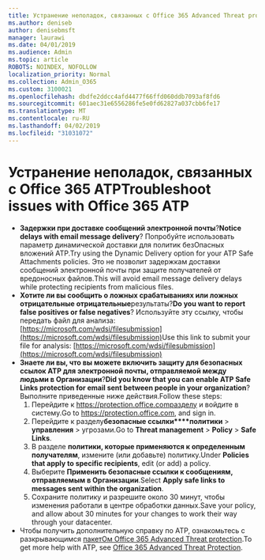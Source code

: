 ```yaml
---
title: Устранение неполадок, связанных с Office 365 Advanced Threat protection (ATP)
ms.author: deniseb
author: denisebmsft
manager: laurawi
ms.date: 04/01/2019
ms.audience: Admin
ms.topic: article
ROBOTS: NOINDEX, NOFOLLOW
localization_priority: Normal
ms.collection: Admin_O365
ms.custom: 3100021
ms.openlocfilehash: dbdfe2ddcc4afd4477f66ffd060ddb7093af8fd6
ms.sourcegitcommit: 601aec31e6556286fe5e0fd62827a037cbb6fe17
ms.translationtype: MT
ms.contentlocale: ru-RU
ms.lasthandoff: 04/02/2019
ms.locfileid: "31031072"
---
```

# <a name="troubleshoot-issues-with-office-365-atp"></a><span data-ttu-id="49254-102">Устранение неполадок, связанных с Office 365 ATP</span><span class="sxs-lookup"><span data-stu-id="49254-102">Troubleshoot issues with Office 365 ATP</span></span>

- <span data-ttu-id="49254-103">**Задержки при доставке сообщений электронной почты**?</span><span class="sxs-lookup"><span data-stu-id="49254-103">**Notice delays with email message delivery**?</span></span> <span data-ttu-id="49254-104">Попробуйте использовать параметр динамической доставки для политик безОпасных вложений ATP.</span><span class="sxs-lookup"><span data-stu-id="49254-104">Try using the Dynamic Delivery option for your ATP Safe Attachments policies.</span></span> <span data-ttu-id="49254-105">Это не позволит задержкам доставки сообщений электронной почты при защите получателей от вредоносных файлов.</span><span class="sxs-lookup"><span data-stu-id="49254-105">This will avoid email message delivery delays while protecting recipients from malicious files.</span></span>
- <span data-ttu-id="49254-106">**Хотите ли вы сообщить о ложных срабатываниях или ложных отрицательные отрицательные**результаты?</span><span class="sxs-lookup"><span data-stu-id="49254-106">**Do you want to report false positives or false negatives**?</span></span> <span data-ttu-id="49254-107">Используйте эту ссылку, чтобы передать файл для анализа:[https://microsoft.com/wdsi/filesubmission](https://microsoft.com/wdsi/filesubmission)</span><span class="sxs-lookup"><span data-stu-id="49254-107">Use this link to submit your file for analysis: [https://microsoft.com/wdsi/filesubmission](https://microsoft.com/wdsi/filesubmission)</span></span>
- <span data-ttu-id="49254-108">**Знаете ли вы, что вы можете включить защиту для безопасных ссылок ATP для электронной почты, отправляемой между людьми в Организации**?</span><span class="sxs-lookup"><span data-stu-id="49254-108">**Did you know that you can enable ATP Safe Links protection for email sent between people in your organization**?</span></span> <span data-ttu-id="49254-109">Выполните приведенные ниже действия.</span><span class="sxs-lookup"><span data-stu-id="49254-109">Follow these steps:</span></span>
    1. <span data-ttu-id="49254-110">Перейдите к https://protection.office.comразделу и войдите в систему.</span><span class="sxs-lookup"><span data-stu-id="49254-110">Go to https://protection.office.com, and sign in.</span></span>
    2. <span data-ttu-id="49254-111">Перейдите к разделу**безопасные ссылки\*\*\*\*политики** >  **управления** > угрозами.</span><span class="sxs-lookup"><span data-stu-id="49254-111">Go to **Threat management** > **Policy** > **Safe Links**.</span></span>
    3. <span data-ttu-id="49254-112">В разделе **политики, которые применяются к определенным получателям**, измените (или добавьте) политику.</span><span class="sxs-lookup"><span data-stu-id="49254-112">Under **Policies that apply to specific recipients**, edit (or add) a policy.</span></span>
    4. <span data-ttu-id="49254-113">Выберите **Применить безопасные ссылки к сообщениям, отправляемым в Организации**.</span><span class="sxs-lookup"><span data-stu-id="49254-113">Select **Apply safe links to messages sent within the organization**.</span></span>
    5. <span data-ttu-id="49254-114">Сохраните политику и разрешите около 30 минут, чтобы изменения работали в центре обработки данных.</span><span class="sxs-lookup"><span data-stu-id="49254-114">Save your policy, and allow about 30 minutes for your changes to work their way through your datacenter.</span></span>
- <span data-ttu-id="49254-115">Чтобы получить дополнительную справку по ATP, ознакомьтесь с разкрывающимся [пакетОм Office 365 Advanced Threat protection](https://docs.microsoft.com/office365/securitycompliance/office-365-atp).</span><span class="sxs-lookup"><span data-stu-id="49254-115">To get more help with ATP, see [Office 365 Advanced Threat Protection](https://docs.microsoft.com/office365/securitycompliance/office-365-atp).</span></span>